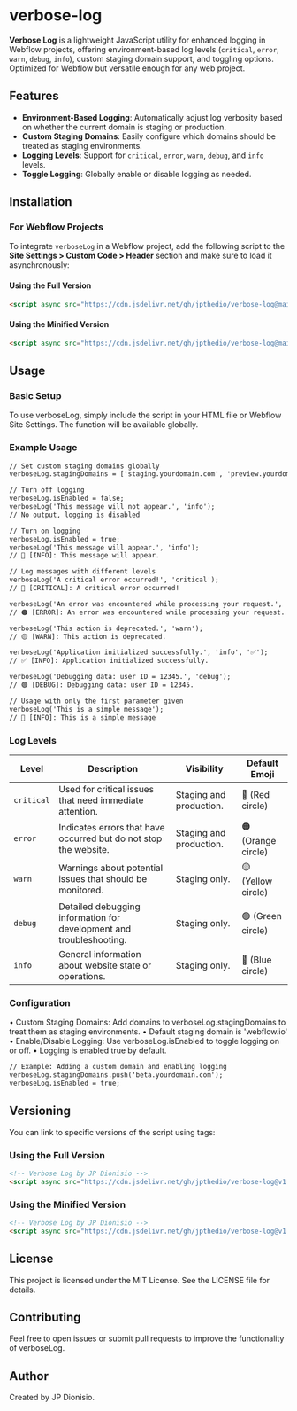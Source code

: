 # verbose-log

**Verbose Log** is a lightweight JavaScript utility for enhanced logging in Webflow projects, offering environment-based log levels (`critical`, `error`, `warn`, `debug`, `info`), custom staging domain support, and toggling options. Optimized for Webflow but versatile enough for any web project.

## Features

- **Environment-Based Logging**: Automatically adjust log verbosity based on whether the current domain is staging or production.
- **Custom Staging Domains**: Easily configure which domains should be treated as staging environments.
- **Logging Levels**: Support for `critical`, `error`, `warn`, `debug`, and `info` levels.
- **Toggle Logging**: Globally enable or disable logging as needed.

## Installation

### For Webflow Projects

To integrate `verboseLog` in a Webflow project, add the following script to the **Site Settings > Custom Code > Header** section and make sure to load it asynchronously:

#### Using the Full Version

```html
<script async src="https://cdn.jsdelivr.net/gh/jpthedio/verbose-log@main/verbose-log.js"></script>
```

#### Using the Minified Version

```html
<script async src="https://cdn.jsdelivr.net/gh/jpthedio/verbose-log@main/verbose-log.min.js"></script>
```

## Usage

### Basic Setup

To use verboseLog, simply include the script in your HTML file or Webflow Site Settings. The function will be available globally.

### Example Usage

```html
// Set custom staging domains globally
verboseLog.stagingDomains = ['staging.yourdomain.com', 'preview.yourdomain.com'];

// Turn off logging
verboseLog.isEnabled = false;
verboseLog('This message will not appear.', 'info'); 
// No output, logging is disabled

// Turn on logging
verboseLog.isEnabled = true;
verboseLog('This message will appear.', 'info'); 
// 🔵 [INFO]: This message will appear.

// Log messages with different levels
verboseLog('A critical error occurred!', 'critical'); 
// 🔴 [CRITICAL]: A critical error occurred!

verboseLog('An error was encountered while processing your request.', 'error'); 
// 🟠 [ERROR]: An error was encountered while processing your request.

verboseLog('This action is deprecated.', 'warn'); 
// 🟡 [WARN]: This action is deprecated.

verboseLog('Application initialized successfully.', 'info', '✅'); 
// ✅ [INFO]: Application initialized successfully.

verboseLog('Debugging data: user ID = 12345.', 'debug'); 
// 🟢 [DEBUG]: Debugging data: user ID = 12345.

// Usage with only the first parameter given
verboseLog('This is a simple message'); 
// 🔵 [INFO]: This is a simple message
```

### Log Levels

| Level       | Description                                                         | Visibility                 | Default Emoji  |
|-------------|---------------------------------------------------------------------|----------------------------|----------------|
| `critical`  | Used for critical issues that need immediate attention.             | Staging and production.    | 🔴 (Red circle) |
| `error`     | Indicates errors that have occurred but do not stop the website.    | Staging and production.    | 🟠 (Orange circle) |
| `warn`      | Warnings about potential issues that should be monitored.           | Staging only.              | 🟡 (Yellow circle) |
| `debug`     | Detailed debugging information for development and troubleshooting. | Staging only.              | 🟢 (Green circle) |
| `info`      | General information about website state or operations.              | Staging only.              | 🔵 (Blue circle) |

### Configuration

•	Custom Staging Domains: Add domains to verboseLog.stagingDomains to treat them as staging environments. 
  •	Default staging domain is 'webflow.io'
•	Enable/Disable Logging: Use verboseLog.isEnabled to toggle logging on or off. 
  •	Logging is enabled true by default.

```html
// Example: Adding a custom domain and enabling logging
verboseLog.stagingDomains.push('beta.yourdomain.com');
verboseLog.isEnabled = true;
```

## Versioning
You can link to specific versions of the script using tags:

### Using the Full Version
```html
<!-- Verbose Log by JP Dionisio -->
<script async src="https://cdn.jsdelivr.net/gh/jpthedio/verbose-log@v1.0.0/verbose-log.js"></script>
```
### Using the Minified Version
```html
<!-- Verbose Log by JP Dionisio -->
<script async src="https://cdn.jsdelivr.net/gh/jpthedio/verbose-log@v1.0.0/verbose-log.min.js"></script>
```

## License

This project is licensed under the MIT License. See the LICENSE file for details.

## Contributing

Feel free to open issues or submit pull requests to improve the functionality of verboseLog.

## Author

Created by JP Dionisio.
